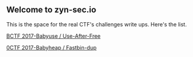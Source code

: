 ## Welcome to zyn-sec.io

This is the space for the real CTF's challenges write ups. Here's the list.

[BCTF 2017-Babyuse / Use-After-Free](https://zyn-sec.github.io/BCTF-Babyuse)

[0CTF 2017-Babyheap / Fastbin-dup](https://zyn-sec.github.io/0CTF-Babyheap)

